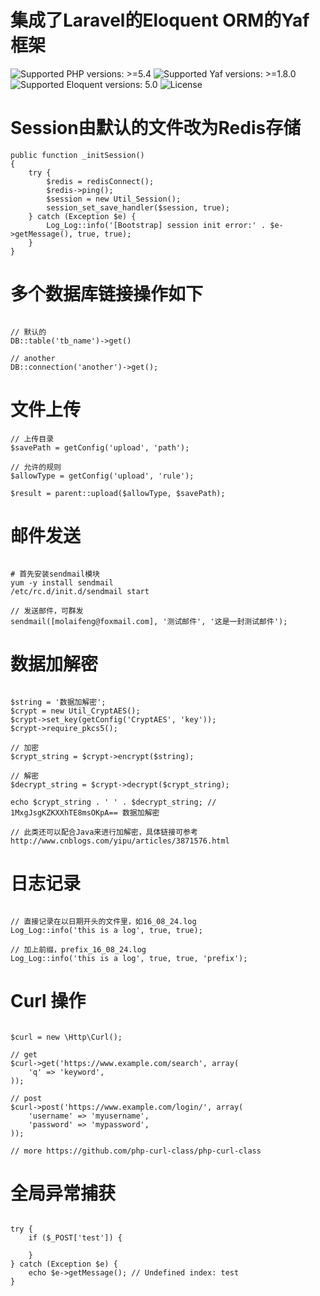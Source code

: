 # 集成了Laravel的Eloquent ORM的Yaf框架
![Supported PHP versions: >=5.4](https://img.shields.io/badge/PHP-%3E%3D5.4-blue.svg)
![Supported Yaf versions: >=1.8.0](https://img.shields.io/badge/Yaf-%3E%3D2.3.2-orange.svg)
![Supported Eloquent versions: 5.0](https://img.shields.io/badge/Eloquent-%205.0-green.svg)
![License](https://img.shields.io/badge/license-Apache%202-yellow.svg)

# Session由默认的文件改为Redis存储

```
public function _initSession()
{
    try {
        $redis = redisConnect();
        $redis->ping();
        $session = new Util_Session();
        session_set_save_handler($session, true);
    } catch (Exception $e) {
        Log_Log::info('[Bootstrap] session init error:' . $e->getMessage(), true, true);
    }
}
```

# 多个数据库链接操作如下

```

// 默认的
DB::table('tb_name')->get()

// another
DB::connection('another')->get();

```

# 文件上传

```
// 上传目录
$savePath = getConfig('upload', 'path');

// 允许的规则
$allowType = getConfig('upload', 'rule');

$result = parent::upload($allowType, $savePath);
```

# 邮件发送

```

# 首先安装sendmail模块
yum -y install sendmail  
/etc/rc.d/init.d/sendmail start

// 发送邮件，可群发
sendmail([molaifeng@foxmail.com], '测试邮件', '这是一封测试邮件');
```

# 数据加解密

```

$string = '数据加解密';
$crypt = new Util_CryptAES();
$crypt->set_key(getConfig('CryptAES', 'key'));
$crypt->require_pkcs5();

// 加密
$crypt_string = $crypt->encrypt($string);

// 解密
$decrypt_string = $crypt->decrypt($crypt_string); 

echo $crypt_string . ' ' . $decrypt_string; // 1MxgJsgKZKXXhTE8msOKpA== 数据加解密

// 此类还可以配合Java来进行加解密，具体链接可参考 http://www.cnblogs.com/yipu/articles/3871576.html
```

# 日志记录

```

// 直接记录在以日期开头的文件里，如16_08_24.log
Log_Log::info('this is a log', true, true);

// 加上前缀，prefix_16_08_24.log
Log_Log::info('this is a log', true, true, 'prefix');
```

# Curl 操作

```

$curl = new \Http\Curl();

// get
$curl->get('https://www.example.com/search', array(
    'q' => 'keyword',
));

// post
$curl->post('https://www.example.com/login/', array(
    'username' => 'myusername',
    'password' => 'mypassword',
));

// more https://github.com/php-curl-class/php-curl-class
```

# 全局异常捕获

```

try {
    if ($_POST['test']) {
    
    }
} catch (Exception $e) {
    echo $e->getMessage(); // Undefined index: test
}


```